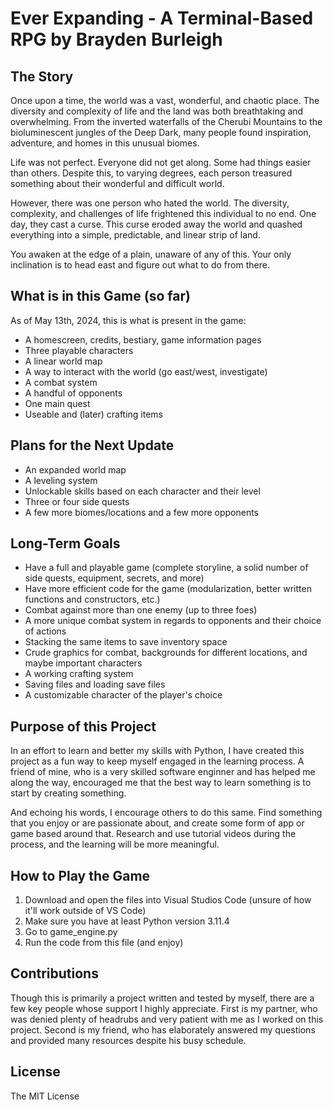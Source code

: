 # Ever Expanding - A Terminal-Based RPG by Brayden Burleigh

## The Story
Once upon a time, the world was a vast, wonderful, and chaotic place. The diversity and complexity of life and the land was both breathtaking and overwhelming. From the inverted waterfalls of the Cherubi Mountains to the bioluminescent jungles of the Deep Dark, many people found inspiration, adventure, and homes in this unusual biomes.

Life was not perfect. Everyone did not get along. Some had things easier than others. Despite this, to varying degrees, each person treasured something about their wonderful and difficult world.

However, there was one person who hated the world. The diversity, complexity, and challenges of life frightened this individual to no end. One day, they cast a curse. This curse eroded away the world and quashed everything into a simple, predictable, and linear strip of land.

You awaken at the edge of a plain, unaware of any of this. Your only inclination is to head east and figure out what to do from there.

## What is in this Game (so far)
As of May 13th, 2024, this is what is present in the game:
- A homescreen, credits, bestiary, game information pages
- Three playable characters
- A linear world map
- A way to interact with the world (go east/west, investigate)
- A combat system
- A handful of opponents
- One main quest
- Useable and (later) crafting items

## Plans for the Next Update
- An expanded world map 
- A leveling system
- Unlockable skills based on each character and their level
- Three or four side quests
- A few more biomes/locations and a few more opponents

## Long-Term Goals
- Have a full and playable game (complete storyline, a solid number of side quests, equipment, secrets, and more)
- Have more efficient code for the game (modularization, better written functions and constructors, etc.)
- Combat against more than one enemy (up to three foes)
- A more unique combat system in regards to opponents and their choice of actions
- Stacking the same items to save inventory space 
- Crude graphics for combat, backgrounds for different locations, and maybe important characters
- A working crafting system
- Saving files and loading save files
- A customizable character of the player's choice

## Purpose of this Project
In an effort to learn and better my skills with Python, I have created this project as a fun way to keep myself engaged in the learning process. A friend of mine, who is a very skilled software enginner and has helped me along the way, encouraged me that the best way to learn something is to start by creating something.

And echoing his words, I encourage others to do this same. Find something that you enjoy or are passionate about, and create some form of app or game based around that. Research and use tutorial videos during the process, and the learning will be more meaningful.

## How to Play the Game
1. Download and open the files into Visual Studios Code (unsure of how it'll work outside of VS Code)
2. Make sure you have at least Python version 3.11.4
3. Go to game_engine.py 
4. Run the code from this file (and enjoy)

## Contributions
Though this is primarily a project written and tested by myself, there are a few key people whose support I highly appreciate. First is my partner, who was denied plenty of headrubs and very patient with me as I worked on this project. Second is my friend, who has elaborately answered my questions and provided many resources despite his busy schedule.

## License
The MIT License